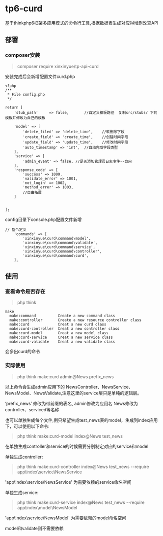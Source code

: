 # tp6-curd
基于thinkphp6框架多应用模式的命令行工具,根据数据表生成对应得增删改查API

## 部署

### composer安装
>composer require xinxinyue/tp-api-curd

安装完成后会新增配置文件curd.php

~~~
<?php
/**
 * File config.php
 */

return [
    'stub_path'     => false,		//自定义模板路径  复制src/stubs/ 下的模板并修改为自己的模板

    'model' => [
        'delete_filed' => 'delete_time',	//软删除字段
        'create_field' => 'create_time',	//创建时间字段
        'update_field' => 'update_time',	//修改时间字段
        'auto_timestamp' => 'int',	//自动完成字段类型
    ],
    'service' => [
        'admin_event' => false,	//是否添加管理员日志事件--自用
    ],
    'response_code' => [
        'success' => 1000,
        'validate_error' => 1001,
        'not_login' => 1002,
        'method_error' => 1003,
        //自由拓展
    ]


];
~~~

config目录下console.php配置文件新增 

~~~
// 指令定义
    'commands' => [
        'xinxinyue\curd\command\model',
        'xinxinyue\curd\command\validate',
        'xinxinyue\curd\command\service',
        'xinxinyue\curd\command\controller',
        'xinxinyue\curd\command\curd',
    ],
~~~

## 使用

### 查看命令是否存在

>php think

~~~
make
  make:command          Create a new command class
  make:controller       Create a new resource controller class
  make:curd             Creat a new curd class
  make:curd-controller  Creat a new controller class
  make:curd-model       Creat a new model class
  make:curd-service     Creat a new service class
  make:curd-validate    Creat a new validate class

~~~

会多出curd的命令

### 实际使用

>php think make:curd admin@News prefix_news

以上命令会生成admin应用下的 NewsController、NewsService、NewsModel、NewsValidate,注意这里的service层只是单纯的逻辑层。

‘prefix_news’ 修改为带前缀的表名, admin修改为应用名 News修改为controller、serviced等名称

也可以单独生成每个文件,例只希望生成test_news表的model，生成到index应用下，可以使用以下命令:

>php think make:curd-model index@News test_news

在单独生成controller和service的时候需要分别制定对应的service和model

单独生成controller:
>php think make:curd-controller index@News test_news --require app\index\service\NewsService

'app\index\service\NewsService' 为需要依赖的service命名空间

单独生成service:
>php think make:curd-service index@News test_news --require app\index\model\NewsModel

'app\index\service\NewsModel' 为需要依赖的model命名空间

model和validate则不需要依赖